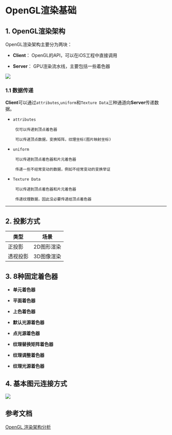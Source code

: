 # OpenGL渲染基础

## 1. OpenGL渲染架构

OpenGL渲染架构主要分为两块：

- **Client**： OpenGL的API，可以在iOS工程中直接调用

- **Server**： GPU渲染流水线，主要包括一些着色器

<a src="https://www.jianshu.com/p/6cc7574ff3d2"> ![](https://gitee.com/existorlive/exist-or-live-pic/raw/master/%E6%88%AA%E5%B1%8F2020-12-17%20%E4%B8%8A%E5%8D%886.57.24.png) </a>


### 1.1 数据传递

**Client**可以通过`attributes`,`uniform`和`Texture Data`三种通道向**Server**传递数据。

- `attributes`
    
       仅可以传递到顶点着色器

       可以传递顶点数据，变换矩阵，纹理坐标(图片映射坐标)


- `uniform`

       可以传递到顶点着色器和片元着色器

       传递一些不经常变动的数据，例如不经常变动的变换举证

- `Texture Data`

       可以传递到顶点着色器和片元着色器

       传递纹理数据，因此没必要传递给顶点着色器

---

## 2. 投影方式

类型|场景
---|---
正投影|2D图形渲染
透视投影|3D图像渲染


## 3. 8种固定着色器

- **单元着色器**

- **平面着色器**

- **上色着色器**

- **默认光源着色器**

- **点光源着色器**

- **纹理替换矩阵着色器**

- **纹理调整着色器**

- **纹理光源着色器**


## 4. 基本图元连接方式

![](https://gitee.com/existorlive/exist-or-live-pic/raw/master/%E6%88%AA%E5%B1%8F2020-12-17%20%E4%B8%8A%E5%8D%887.35.19.png)











## 参考文档

[OpenGL 渲染架构分析](https://www.jianshu.com/p/6cc7574ff3d2)
